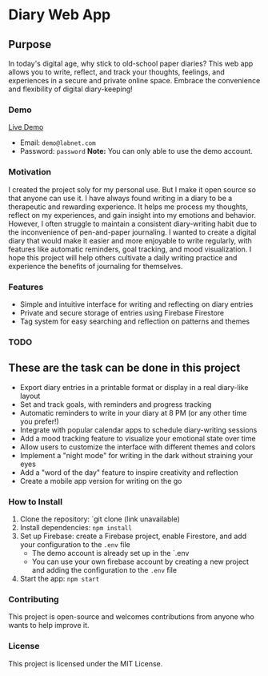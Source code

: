 **Diary Web App**
================

**Purpose**
--------

In today's digital age, why stick to old-school paper diaries? This web app allows you to write, reflect, and track your thoughts, feelings, and experiences in a secure and private online space. Embrace the convenience and flexibility of digital diary-keeping!


### Demo
[Live Demo](https://diary-web-app.netlify.app/)
- Email: `demo@labnet.com`
- Password: `password`
**Note:** You can only able to use the demo account.

### Motivation
I created the project soly for my personal use. But I make it open source so that anyone can use it. I have always found writing in a diary to be a therapeutic and rewarding experience. It helps me process my thoughts, reflect on my experiences, and gain insight into my emotions and behavior. However, I often struggle to maintain a consistent diary-writing habit due to the inconvenience of pen-and-paper journaling. I wanted to create a digital diary that would make it easier and more enjoyable to write regularly, with features like automatic reminders, goal tracking, and mood visualization. I hope this project will help others cultivate a daily writing practice and experience the benefits of journaling for themselves.



### Features
* Simple and intuitive interface for writing and reflecting on diary entries
* Private and secure storage of entries using Firebase Firestore
* Tag system for easy searching and reflection on patterns and themes


### TODO
**These are the task can be done in this project**
--------
* Export diary entries in a printable format or display in a real diary-like layout
* Set and track goals, with reminders and progress tracking
* Automatic reminders to write in your diary at 8 PM (or any other time you prefer!)
* Integrate with popular calendar apps to schedule diary-writing sessions
* Add a mood tracking feature to visualize your emotional state over time
* Allow users to customize the interface with different themes and colors
* Implement a "night mode" for writing in the dark without straining your eyes
* Add a "word of the day" feature to inspire creativity and reflection
* Create a mobile app version for writing on the go

### How to Install
1. Clone the repository: `git clone (link unavailable)
2. Install dependencies: `npm install`
3. Set up Firebase: create a Firebase project, enable Firestore, and add your configuration to the `.env` file
    - The demo account is already set up in the `.env
    - You can use your own firebase account by creating a new project and adding the configuration to the `.env` file
4. Start the app: `npm start`


### Contributing
This project is open-source and welcomes contributions from anyone who wants to help improve it. 

### License
This project is licensed under the MIT License.
